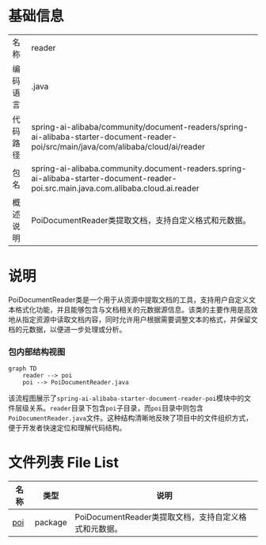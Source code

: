 # 基础信息

|      |      |
|------|------|
| 名称 | reader |
| 编码语言 | .java |
| 代码路径 | spring-ai-alibaba/community/document-readers/spring-ai-alibaba-starter-document-reader-poi/src/main/java/com/alibaba/cloud/ai/reader |
| 包名 | spring-ai-alibaba.community.document-readers.spring-ai-alibaba-starter-document-reader-poi.src.main.java.com.alibaba.cloud.ai.reader |
| 概述说明 | PoiDocumentReader类提取文档，支持自定义格式和元数据。 |

# 说明

PoiDocumentReader类是一个用于从资源中提取文档的工具，支持用户自定义文本格式化功能，并且能够包含与文档相关的元数据源信息。该类的主要作用是高效地从指定资源中读取文档内容，同时允许用户根据需要调整文本的格式，并保留文档的元数据，以便进一步处理或分析。


### 包内部结构视图

```mermaid
graph TD
    reader --> poi
    poi --> PoiDocumentReader.java
```

该流程图展示了`spring-ai-alibaba-starter-document-reader-poi`模块中的文件层级关系。`reader`目录下包含`poi`子目录，而`poi`目录中则包含`PoiDocumentReader.java`文件。这种结构清晰地反映了项目中的文件组织方式，便于开发者快速定位和理解代码结构。

# 文件列表 File List

| 名称   | 类型  | 说明 |
|-------|------|-------------|
| [poi](poi/_module.md) | package | PoiDocumentReader类提取文档，支持自定义格式和元数据。 |


